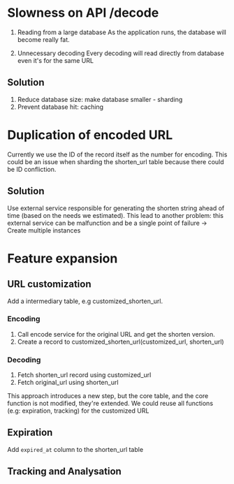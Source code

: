 # Slowness on API /decode

1. Reading from a large database
As the application runs, the database will become really fat.

2. Unnecessary decoding
Every decoding will read directly from database even it's for the same URL

## Solution

1. Reduce database size: make database smaller - sharding
1. Prevent database hit: caching

# Duplication of encoded URL

Currently we use the ID of the record itself as the number for encoding.
This could be an issue when sharding the shorten_url table because there could be ID confliction.

## Solution

Use external service responsible for generating the shorten string ahead of time (based on the needs we estimated).
This lead to another problem: this external service can be malfunction and be a single point of failure
-> Create multiple instances

# Feature expansion

## URL customization

Add a intermediary table, e.g customized_shorten_url.

### Encoding

1. Call encode service for the original URL and get the shorten version.
2. Create a record to customized_shorten_url(customized_url, shorten_url)

### Decoding

1. Fetch shorten_url record using customized_url
2. Fetch original_url using shorten_url

This approach introduces a new step, but the core table, and the core function is not modified, they're extended. We could reuse all functions (e.g: expiration, tracking) for the customized URL

## Expiration

Add `expired_at` column to the shorten_url table

## Tracking and Analysation
